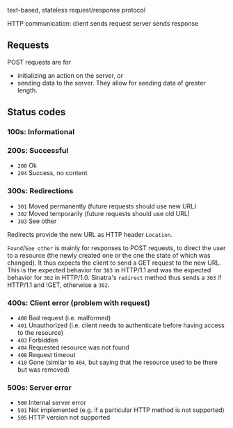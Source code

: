 
text-based, stateless request/response protocol

HTTP communication:
client sends request
server sends response

## Requests

POST requests are for
* initializing an action on the server, or
* sending data to the server.
They allow for sending data of greater length.

## Status codes

### 100s: Informational

### 200s: Successful

* `200` Ok
* `204` Success, no content

### 300s: Redirections

* `301` Moved permanently (future requests should use new URL)
* `302` Moved temporarily (future requests should use old URL)
* `303` See other

Redirects provide the new URL as HTTP header `Location`.

`Found`/`See other` is mainly for responses to POST requests, to direct the user to a resource (the newly created one or the one the state of which was changed). It thus expects the client to send a GET request to the new URL. This is the expected behavior for `303` in HTTP/1.1 and was the expected behavior for `302` in HTTP/1.0. Sinatra's `redirect` method thus sends a `303` if HTTP/1.1 and !GET, otherwise a `302`.

### 400s: Client error (problem with request)

* `400` Bad request (i.e. malformed)
* `401` Unauthorized (i.e. client needs to authenticate before having access to the resource)
* `403` Forbidden
* `404` Requested resource was not found
* `408` Request timeout
* `410` Gone (similar to `404`, but saying that the resource used to be there but was removed)

### 500s: Server error

* `500` Internal server error
* `501` Not implemented (e.g. if a particular HTTP method is not supported)
* `505` HTTP version not supported
